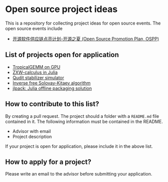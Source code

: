 # Open source project ideas

This is a repository for collecting project ideas for open source events. The open source events include
* [开源软件供应链点亮计划-开源之夏 (Open Source Promotion Plan, OSPP)](https://summer-ospp.ac.cn/)

## List of projects open for application
* [TropicalGEMM on GPU](tropicalgpu)
* [ZXW-calculus in Julia](zx-calculus)
* [Qudit stabilizer simulator](qudit-stabilizer)
* [Inverse free Solovay-Kitaev algorithm](solovay-kitaev)
* [jlpack: Julia offline packaging solution](julia-packing)

## How to contribute to this list?
By creating a pull request.
The project should a folder with a `README.md` file contained in it. The following information must be contained in the README.
* Advisor with email
* Project description

If your project is open for application, please include it in the above list.

## How to apply for a project?
Please write an email to the advisor before submitting your application.
